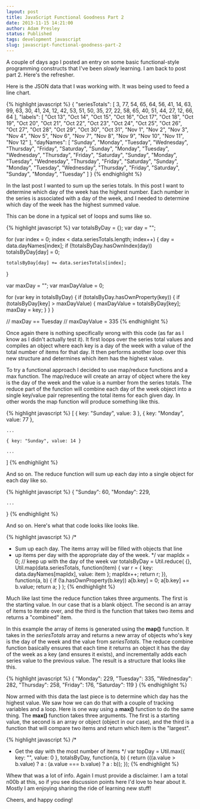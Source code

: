 ```yaml
---
layout: post
title: JavaScript Functional Goodness Part 2
date: 2013-11-15 14:21:00
author: Adam Presley
status: Published
tags: development javascript
slug: javascript-functional-goodness-part-2
---
```


A couple of days ago I posted an entry on some basic functional-style
programming constructs that I've been *slowly* learning. I am back
to post part 2. Here's the refresher.

Here is the JSON data that I was working with. It was being used
to feed a line chart.

{% highlight javascript %}
{
   "seriesTotals": [
      3,
      77,
      54,
      65,
      64,
      56,
      41,
      14,
      63,
      99,
      63,
      30,
      41,
      24,
      12,
      42,
      53,
      51,
      50,
      35,
      27,
      22,
      58,
      65,
      40,
      51,
      44,
      27,
      12,
      66,
      64
   ],
   "labels":    [
      "Oct 13",
      "Oct 14",
      "Oct 15",
      "Oct 16",
      "Oct 17",
      "Oct 18",
      "Oct 19",
      "Oct 20",
      "Oct 21",
      "Oct 22",
      "Oct 23",
      "Oct 24",
      "Oct 25",
      "Oct 26",
      "Oct 27",
      "Oct 28",
      "Oct 29",
      "Oct 30",
      "Oct 31",
      "Nov 1",
      "Nov 2",
      "Nov 3",
      "Nov 4",
      "Nov 5",
      "Nov 6",
      "Nov 7",
      "Nov 8",
      "Nov 9",
      "Nov 10",
      "Nov 11",
      "Nov 12"
   ],
   "dayNames":    [
      "Sunday",
      "Monday",
      "Tuesday",
      "Wednesday",
      "Thursday",
      "Friday",
      "Saturday",
      "Sunday",
      "Monday",
      "Tuesday",
      "Wednesday",
      "Thursday",
      "Friday",
      "Saturday",
      "Sunday",
      "Monday",
      "Tuesday",
      "Wednesday",
      "Thursday",
      "Friday",
      "Saturday",
      "Sunday",
      "Monday",
      "Tuesday",
      "Wednesday",
      "Thursday",
      "Friday",
      "Saturday",
      "Sunday",
      "Monday",
      "Tuesday"
   ]
}
{% endhighlight %}

In the last post I wanted to sum up the series totals. In this post I want
to determine which day of the week has the highest number. Each number
in the series is associated with a day of the week, and I needed to
determine which day of the week has the highest summed value.

This can be done in a typical set of loops and sums like so.

{% highlight javascript %}
var totalsByDay = {};
var day = "";

for (var index = 0; index < data.seriesTotals.length; index++) {
    day = data.dayNames[index];
    if (!totalsByDay.hasOwnIndex(day)) totalsByDay[day] = 0;

    totalsByDay[day] += data.seriesTotals[index];
}

var maxDay = "";
var maxDayValue = 0;

for (var key in totalsByDay) {
    if (totalsByDay.hasOwnProperty(key)) {
        if (totalsByDay[key] > maxDayValue) {
            maxDayValue = totalsByDay[key];
            maxDay = key;
        }
    }
}

// maxDay == Tuesday
// maxDayValue = 335
{% endhighlight %}

Once again there is nothing specifically wrong with this code (as far as I know
as I didn't actually test it).
It first loops over the series total values and compiles an object where each key is
a day of the week with a value of the total number of items for that day. It then performs
another loop over this new structure and determines which item has the highest value.

To try a functional approach I decided to use map/reduce functions and a max function.
The map/reduce will create an array of object where the key is the day of the week
and the value is a number from the series totals. The reduce part of the function
will combine each day of the week object into a single key/value pair representing
the total items for each given day. In other words the map function will produce
something like this.

{% highlight javascript %}
[
    { key: "Sunday", value: 3 },
    { key: "Monday", value: 77 },

    ...

    { key: "Sunday", value: 14 }

    ...
]
{% endhighlight %}

And so on. The reduce function will sum up each day into a single object
for each day like so.

{% highlight javascript %}
{
    "Sunday": 60,
    "Monday": 229,

    ...
}
{% endhighlight %}

And so on. Here's what that code looks like looks like.

{% highlight javascript %}
/*
 * Sum up each day. The items array will be filled with objects that line
 * up items per day with the appropriate day of the week.
 */
var mapIdx = 0; // keep up with the day of the week
var totalsByDay = Util.reduce(
    {},
    Util.map(data.seriesTotals, function(item) { var r = { key: data.dayNames[mapIdx], value: item }; mapIdx++; return r; }),
    function(a, b) {
        if (!a.hasOwnProperty(b.key)) a[b.key] = 0;
        a[b.key] += b.value;
        return a;
    }
);
{% endhighlight %}

Much like last time the reduce function takes three arguments. The first is the starting value. In our
case that is a blank object. The second is an array of items to iterate over, and the third is the
function that takes two items and returns a "combined" item.

In this example the array of items is generated using the **map()** function. It takes in the *seriesTotals*
array and returns a new array of objects who's key is the day of the week and the value from *seriesTotals*.
The reduce combine function basically ensures that each time it returns an object it has the day of the week
as a key (and ensures it exists), and incrementally adds each series value to the previous value.
The result is a structure that looks like this.

{% highlight javascript %}
{
    "Monday": 229,
    "Tuesday": 335,
    "Wednesday": 282,
    "Thursday": 258,
    "Friday": 176,
    "Saturday": 119
}
{% endhighlight %}

Now armed with this data the last piece is to determine which day has the highest value.
We saw how we can do that with a couple of tracking variables and a loop. Here is one way
using a **max()** function to do the same thing. The **max()** function takes three arguments.
The first is a starting value, the second is an array or object (object in our case), and the third
is a function that will compare two items and return which item is the "largest".

{% highlight javascript %}
/*
 * Get the day with the most number of items
 */
var topDay = Util.max({ key: "", value: 0 }, totalsByDay, function(a, b) {
    return (((a.value > b.value) ? a : (a.value === b.value) ? a : b));
});
{% endhighlight %}

Whew that was a lot of info. Again I must provide a disclaimer. I am a total n00b at this,
so if you see discussion points here I'd love to hear about it. Mostly I am
enjoying sharing the ride of learning new stuff!

Cheers, and happy coding!